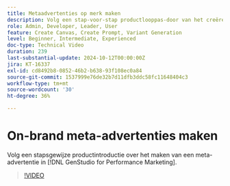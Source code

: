 ```yaml
---
title: Metaadvertenties op merk maken
description: Volg een stap-voor-stap productlooppas-door van het creëren van een meta in  [!DNL GenStudio for Performance Marketing].
role: Admin, Developer, Leader, User
feature: Create Canvas, Create Prompt, Variant Generation
level: Beginner, Intermediate, Experienced
doc-type: Technical Video
duration: 239
last-substantial-update: 2024-10-12T00:00:00Z
jira: KT-16337
exl-id: cd8492b8-0852-46b2-b638-93f108ec0a84
source-git-commit: 1537999e76de32b7d11dfb3ddc58fc11648404c3
workflow-type: tm+mt
source-wordcount: '30'
ht-degree: 36%

---
```


# On-brand meta-advertenties maken

Volg een stapsgewijze productintroductie over het maken van een meta-advertentie in [!DNL GenStudio for Performance Marketing].

>[!VIDEO](https://video.tv.adobe.com/v/3435084/?learn=on&captions=dut)
